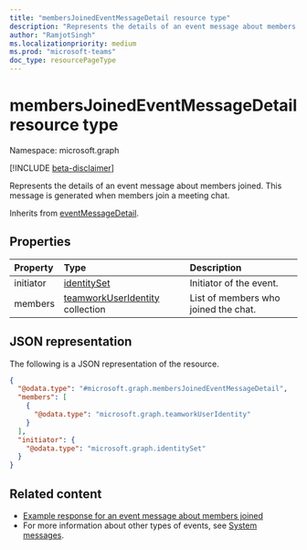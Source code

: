 ```yaml
---
title: "membersJoinedEventMessageDetail resource type"
description: "Represents the details of an event message about members joined."
author: "RamjotSingh"
ms.localizationpriority: medium
ms.prod: "microsoft-teams"
doc_type: resourcePageType
---
```


# membersJoinedEventMessageDetail resource type

Namespace: microsoft.graph

[!INCLUDE [beta-disclaimer](../../includes/beta-disclaimer.md)]

Represents the details of an event message about members joined.
This message is generated when members join a meeting chat.


Inherits from [eventMessageDetail](../resources/eventmessagedetail.md).

## Properties
|Property|Type|Description|
|:---|:---|:---|
|initiator|[identitySet](../resources/identityset.md)|Initiator of the event.|
|members|[teamworkUserIdentity](../resources/teamworkuseridentity.md) collection|List of members who joined the chat.|

## JSON representation
The following is a JSON representation of the resource.
<!-- {
  "blockType": "resource",
  "@odata.type": "microsoft.graph.membersJoinedEventMessageDetail",
  "baseType": "microsoft.graph.eventMessageDetail"
}
-->
``` json
{
  "@odata.type": "#microsoft.graph.membersJoinedEventMessageDetail",
  "members": [
    {
      "@odata.type": "microsoft.graph.teamworkUserIdentity"
    }
  ],
  "initiator": {
    "@odata.type": "microsoft.graph.identitySet"
  }
}
```


## Related content
- [Example response for an event message about members joined](/graph/system-messages/#members-joined)
- For more information about other types of events, see [System messages](/graph/system-messages).
